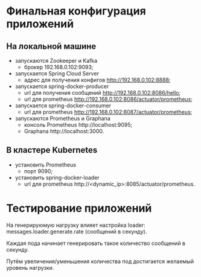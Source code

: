 # Финальная конфигурация приложений

## На локальной машине

  - запускаются Zookeeper и Kafka 
    - брокер 192.168.0.102:9093;
  - запускается Spring Cloud Server 
    - адрес для получения конфигов http://192.168.0.102:8888;
  - запускается spring-docker-producer
    - url для получения сообщений http://192.168.0.102:8086/hello;
    - url для prometheus http://192.168.0.102:8086/actuator/prometheus;
  - запускается spring-docker-consumer
    - url для prometheus http://192.168.0.102:8087/actuator/prometheus;
  - запускаются Prometheus и Graphana
    - консоль Prometheus http://localhost:9095;
    - Graphana http://localhost:3000.
    
## В кластере Kubernetes

  - установить Prometheus
    - порт 9090;
  - установить spring-docker-loader
    - url для prometheus http://<dynamic_ip>:8085/actuator/prometheus.
    
# Тестирование приложений

На генерируюмую нагрузку влияет настройка loader: messages.loader.generate.rate (сообщений в секунду).

Каждая пода начинает генерировать такое количество сообщений в секунду.

Путём увеличения/уменьшения количества под достигается желаемый уровень нагрузки.